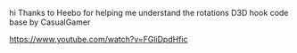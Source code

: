 hi
Thanks to Heebo for helping me understand the rotations
D3D hook code base by CasualGamer


https://www.youtube.com/watch?v=FGliDpdHfic
